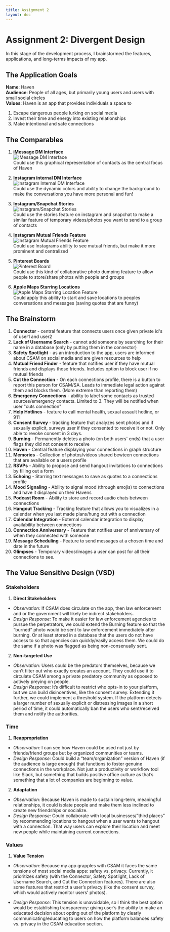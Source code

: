 ```yaml
---
title: Assignment 2
layout: doc
---
```


# Assignment 2: Divergent Design #
In this stage of the development process, I brainstormed the features, applications, and long-terms impacts of my app.

## The Application Goals ##
**Name**: Haven <br>
**Audience**: People of all ages, but primarily young users and users with small social circles <br>
**Values**: Haven is an app that provides individuals a space to <br>
1. Escape dangerous people lurking on social media
2. Invest their time and energy into existing relationships
3. Make intentional and safe connections

## The Comparables ##
1. **iMessage DM Interface**<br>
![iMessage DM Interface](./comparable1.png)<br>
Could use this graphical representation of contacts as the central focus of Haven


2. **Instagram internal DM Interface**<br>
![Instagram Internal DM Interface](./comparable2.webp)<br>
Could use the dynamic colors and ability to change the background to make the conversations you have more personal and fun!

3. **Instagram/Snapchat Stories**<br> 
![Instagram/Snapchat Stories](./comparable3.png)<br>
Could use the stories feature on instagram and snapchat to make a similar feature of temporary videos/photos you want to send to a group of contacts

4. **Instagram Mutual Friends Feature** <br>
![Instagram Mutual Friends Feature](./comparable4.png)<br>
Could use Instagrams ability to see mutual friends, but make it more prominent and centralized

5. **Pinterest Boards** <br>
![Pinterest Board](./comparable5.png)<br>
Could use this kind of collaborative photo dumping feature to allow people to store/share photos with people and groups

6. **Apple Maps Starring Locations**<br>
![Apple Maps Starring Location Feature](./comparable6.png)<br>
Could apply this ability to start and save locations to peoples conversations and messages (saving quotes that are funny)

## The Brainstorm ##
1. **Connector** - central feature that connects users once given private id's of user1 and user2
2. **Lack of Username Search** - cannot add someone by searching for their name in a database (only by putting them in the connector)<br>
3. **Safety Spotlight** - as an introduction to the app, users are informed about CSAM on social media and are given resources to help<br>
4. **Mutual Friend Finder** - feature that notifies user if they have mutual friends and displays those friends. Includes option to block user if no mutual friends<br>
5. **Cut the Connection** - On each connections profile, there is a button to report this person for CSAM/SA. Leads to immediate legal action against them and blocks them. (More extreme than reporting them)<br>
6. **Emergency Connections** - ability to label some contacts as trusted sources/emergency contacts. Limited to 3. They will be notified when user "cuts connection"<br>
7. **Help Hotlines** - feature to call mental health, sexual assault hotline, or 911
8. **Consent Survey** - tracking feature that analyzes sent photos and if sexually explicit, surveys user if they consented to receive it or not. Only able to revoke consent in 3 days. <br>
9. **Burning** - Permanently deletes a photo (on both users' ends) that a user flags they did not consent to receive <br>
10. **Haven** - Central feature displaying your connections in graph structure
11. **Memories** - Collection of photos/videos shared bewteen connections that are available on a users profile
12. **RSVPs** - Ability to propose and send hangout invitations to connections by filling out a form
13. **Echoing** - Starring text messages to save as quotes to a connections profile
14. **Mood Signaling** - Ability to signal mood (through emojis) to connections and have it displayed on their Havens
15. **Podcast Room** - Ability to store and record audio chats between connections
16. **Hangout Tracking** - Tracking feature that allows you to visualizes in a calendar when you last made plans/hung out with a connection
17. **Calendar Integration** - External calendar integration to display availability between connections
18. **Connection Anniversary** - Feature that notifies user of anniversary of when they connected with someone
19. **Message Scheduling** - Feature to send messages at a chosen time and date in the future
20. **Glimpses** - Temporary videos/images a user can post for all their connections to see.

## The Value Sensitive Design (VSD) ##
### Stakeholders ###
1. **Direct Stakeholders**
- *Observation:*  If CSAM does circulate on the app, then law enforcement and or the government will likely be indirect stakeholders. 
- *Design Response:* To make it easier for law enforcement agencies to pursue the perpetrators, we could extend the Burning feature so that the “burned” photo would be sent to law enforcement immediately after burning. Or at least stored in a database that the users do not have access to so that agencies can quickly/easily access them. We could do the same if a photo was flagged as being non-consenually sent. 

2. **Non-targeted Use**
- *Observation:* Users could be the predators themselves, because we can’t filter out who exactly creates an account. They could use it to circulate CSAM among a private predatory community as opposed to actively preying on people.
- *Design Response:* It’s difficult to restrict who opts-in to your platform, but we can build disincentives, like the consent survey. Extending it further, we could implement a threshold system. If the platform detects a larger number of sexually explicit or distressing images in a short period of time, it could automatically ban the users who sent/received them and notify the authorities. 

### Time ###
1. **Reappropriation**
- *Observation:*  I can see how Haven could be used not just by friends/friend groups but by organized communities or teams. 
- *Design Response:* Could build a “team/organization” version of Haven (if the audience is large enough) that functions to foster genuine connections in the workplace. Not just a productivity or workflow tool like Slack, but something that builds positive office culture as that’s something that a lot of companies are beginning to value. 

2. **Adaptation** 
- *Observation:* Because Haven is made to sustain long-term, meaningful relationships, it could isolate people and make them less inclined to create new friendships or socialize. 
- *Design Response:* Could collaborate with local businesses/”third places” by recommending locations to hangout when a user wants to hangout with a connection. That way users can explore their location and meet new people while maintaining current connections. 

### Values ###
1. **Value Tension**
- *Observation:* Because my app grapples with CSAM it faces the same tensions of most social media apps: safety vs. privacy. Currently, it prioritizes safety (with the Connector, Safety Spotlight, Lack of Username Search, and Cut the Connection features). There are also some features that restrict a user’s privacy (like the consent survey, which would actively monitor users' photos).

- *Design Response:* This tension is unavoidable, so I think the best option would be establishing transparency: giving user’s the ability to make an educated decision about opting out of the platform by clearly communicating/educating to users on how the platform balances safety vs. privacy in the CSAM education section. 
